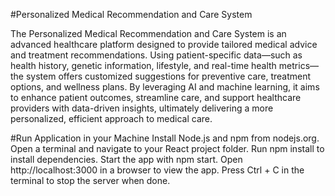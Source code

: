 #Personalized Medical Recommendation and Care System

The Personalized Medical Recommendation and Care System is an advanced healthcare platform designed to provide tailored medical advice and treatment recommendations. Using patient-specific data—such as health history, genetic information, lifestyle, and real-time health metrics—the system offers customized suggestions for preventive care, treatment options, and wellness plans. By leveraging AI and machine learning, it aims to enhance patient outcomes, streamline care, and support healthcare providers with data-driven insights, ultimately delivering a more personalized, efficient approach to medical care.

#Run Application in your Machine
Install Node.js and npm from nodejs.org.
Open a terminal and navigate to your React project folder.
Run npm install to install dependencies.
Start the app with npm start.
Open http://localhost:3000 in a browser to view the app.
Press Ctrl + C in the terminal to stop the server when done.

